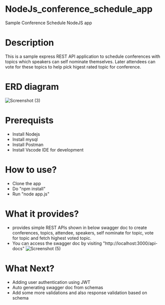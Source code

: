 # NodeJs_conference_schedule_app
Sample Conference Schedule NodeJS app

# Description
This is a sample express REST API application to schedule conferences with topics which speakers can self nominate themselves. Later attendees can vote for these topics to help pick higest rated topic for conference.

# ERD diagram
![Screenshot (3)](https://user-images.githubusercontent.com/46703346/230787784-fe52bbc4-9ef4-450c-86da-2ef4efa5f77c.png)

# Prerequists
* Install Nodejs
* Install mysql
* Install Postman
* Install Vscode IDE for development

# How to use?
* Clone the app
* Do "npm install"
* Run "node app.js"

# What it provides?
* provides simple REST APIs shown in below swagger doc to create conferences, topics, attendee, speakers, self nominate for topic, vote for topic and fetch highest voted topic.
* You can access the swagger doc by visiting "http://localhost:3000/api-docs"
![Screenshot (5)](https://user-images.githubusercontent.com/46703346/230791775-8253387f-cd21-4697-ba80-944bf334e022.png)


# What Next?
* Adding user authentication using JWT
* Auto generating swagger doc from schemas
* Add some more validations and also response validation based on schema

